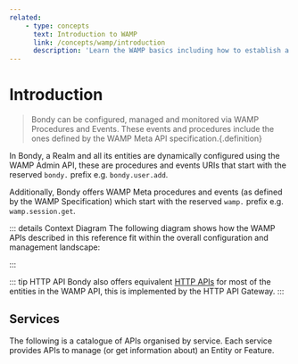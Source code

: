 ```yaml
---
related:
    - type: concepts
      text: Introduction to WAMP
      link: /concepts/wamp/introduction
      description: 'Learn the WAMP basics including how to establish a session and use RPC and Publish/Subscribe.'
---
```


<script setup>
import { computed } from 'vue'
import { useData } from 'vitepress'

const { theme } = useData()
</script>


# Introduction

> Bondy can be configured, managed and monitored via WAMP Procedures and Events. These events and procedures include the ones defined by the WAMP Meta API specification.{.definition}

In Bondy, a Realm and all its entities are dynamically configured using the WAMP Admin API, these are procedures and events URIs that start with the reserved `bondy.` prefix e.g. `bondy.user.add`.

Additionally, Bondy offers WAMP Meta procedures and events (as defined by the WAMP Specification) which start with the reserved `wamp.` prefix e.g. `wamp.session.get`.

::: details Context Diagram
The following diagram shows how the WAMP APIs described in this reference fit within the overall configuration and management landscape:

<ZoomImg src="/assets/configuration_scopes.png"/>
:::

::: tip HTTP API
Bondy also offers equivalent [HTTP APIs](/reference/http_api) for most of the entities in the WAMP API, this is implemented by the HTTP API Gateway.
:::

## Services
The following is a catalogue of APIs organised by service. Each service provides APIs to manage (or get information about) an Entity or Feature.

<Features
    class="VPHomeFeatures"
    :features="theme.sidebar['/reference/wamp_api'][0].items.filter(function(item){return item.isFeature})"/>
